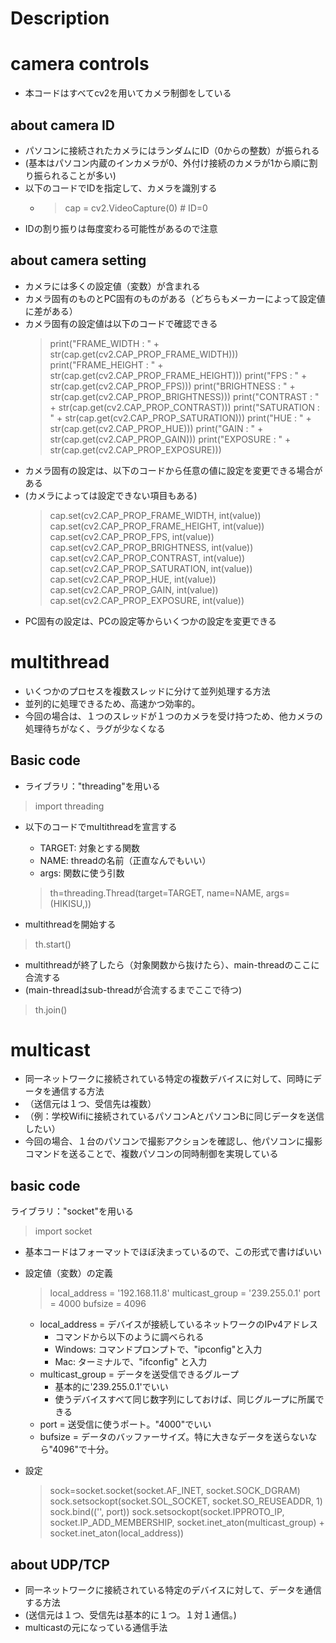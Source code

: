 # Description
# camera controls
+ 本コードはすべてcv2を用いてカメラ制御をしている

## about camera ID
+ パソコンに接続されたカメラにはランダムにID（0からの整数）が振られる
+ (基本はパソコン内蔵のインカメラが0、外付け接続のカメラが1から順に割り振られることが多い)
+ 以下のコードでIDを指定して、カメラを識別する
    + > cap = cv2.VideoCapture(0) # ID=0
+ IDの割り振りは毎度変わる可能性があるので注意

## about camera setting
+ カメラには多くの設定値（変数）が含まれる
+ カメラ固有のものとPC固有のものがある（どちらもメーカーによって設定値に差がある）
+ カメラ固有の設定値は以下のコードで確認できる
    > print("FRAME_WIDTH  : " + str(cap.get(cv2.CAP_PROP_FRAME_WIDTH)))
    > print("FRAME_HEIGHT : " + str(cap.get(cv2.CAP_PROP_FRAME_HEIGHT)))
    > print("FPS          : " + str(cap.get(cv2.CAP_PROP_FPS)))
    > print("BRIGHTNESS   : " + str(cap.get(cv2.CAP_PROP_BRIGHTNESS)))
    > print("CONTRAST     : " + str(cap.get(cv2.CAP_PROP_CONTRAST)))
    > print("SATURATION   : " + str(cap.get(cv2.CAP_PROP_SATURATION)))
    > print("HUE          : " + str(cap.get(cv2.CAP_PROP_HUE)))
    > print("GAIN         : " + str(cap.get(cv2.CAP_PROP_GAIN)))
    > print("EXPOSURE     : " + str(cap.get(cv2.CAP_PROP_EXPOSURE)))
+ カメラ固有の設定は、以下のコードから任意の値に設定を変更できる場合がある
+ (カメラによっては設定できない項目もある)
    > cap.set(cv2.CAP_PROP_FRAME_WIDTH, int(value))
    > cap.set(cv2.CAP_PROP_FRAME_HEIGHT, int(value))
    > cap.set(cv2.CAP_PROP_FPS, int(value))
    > cap.set(cv2.CAP_PROP_BRIGHTNESS, int(value))
    > cap.set(cv2.CAP_PROP_CONTRAST, int(value))
    > cap.set(cv2.CAP_PROP_SATURATION, int(value))
    > cap.set(cv2.CAP_PROP_HUE, int(value))
    > cap.set(cv2.CAP_PROP_GAIN, int(value))
    > cap.set(cv2.CAP_PROP_EXPOSURE, int(value))
+ PC固有の設定は、PCの設定等からいくつかの設定を変更できる

# multithread
+ いくつかのプロセスを複数スレッドに分けて並列処理する方法
+ 並列的に処理できるため、高速かつ効率的。
+ 今回の場合は、１つのスレッドが１つのカメラを受け持つため、他カメラの処理待ちがなく、ラグが少なくなる

## Basic code
+ ライブラリ："threading"を用いる
> import threading

+ 以下のコードでmultithreadを宣言する
    + TARGET: 対象とする関数
    + NAME: threadの名前（正直なんでもいい）
    + args: 関数に使う引数
    > th=threading.Thread(target=TARGET, name=NAME, args=(HIKISU,))

+ multithreadを開始する
> th.start()

+ multithreadが終了したら（対象関数から抜けたら）、main-threadのここに合流する
+ (main-threadはsub-threadが合流するまでここで待つ)
> th.join()

# multicast
+ 同一ネットワークに接続されている特定の複数デバイスに対して、同時にデータを通信する方法
+ （送信元は１つ、受信先は複数）
+ （例：学校Wifiに接続されているパソコンAとパソコンBに同じデータを送信したい）
+ 今回の場合、１台のパソコンで撮影アクションを確認し、他パソコンに撮影コマンドを送ることで、複数パソコンの同時制御を実現している

## basic code
ライブラリ："socket"を用いる
> import socket

+ 基本コードはフォーマットでほぼ決まっているので、この形式で書けばいい
+ 設定値（変数）の定義
    > local_address = '192.168.11.8'
    > multicast_group = '239.255.0.1'
    > port = 4000
    > bufsize = 4096
    + local_address = デバイスが接続しているネットワークのIPv4アドレス
        + コマンドから以下のように調べられる
        + Windows: コマンドプロンプトで、"ipconfig"と入力
        + Mac: ターミナルで、"ifconfig" と入力
    + multicast_group = データを送受信できるグループ
        + 基本的に'239.255.0.1'でいい
        + 使うデバイスすべて同じ数字列にしておけば、同じグループに所属できる
    + port = 送受信に使うポート。"4000"でいい
    + bufsize = データのバッファーサイズ。特に大きなデータを送らないなら"4096"で十分。

+ 設定
    > sock=socket.socket(socket.AF_INET, socket.SOCK_DGRAM)
    > sock.setsockopt(socket.SOL_SOCKET, socket.SO_REUSEADDR, 1)
    > sock.bind(('', port))
    > sock.setsockopt(socket.IPPROTO_IP,
    >                 socket.IP_ADD_MEMBERSHIP,
    >                 socket.inet_aton(multicast_group) + socket.inet_aton(local_address))

## about UDP/TCP
+ 同一ネットワークに接続されている特定のデバイスに対して、データを通信する方法
+ (送信元は１つ、受信先は基本的に１つ。１対１通信。)
+ multicastの元になっている通信手法